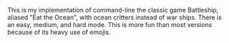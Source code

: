 This is my implementation of command-line the classic game Battleship, aliased "Eat the Ocean", with ocean critters instead of war ships. There is an easy, medium, and hard mode. This is more fun than most versions because of its heavy use of emojis.
